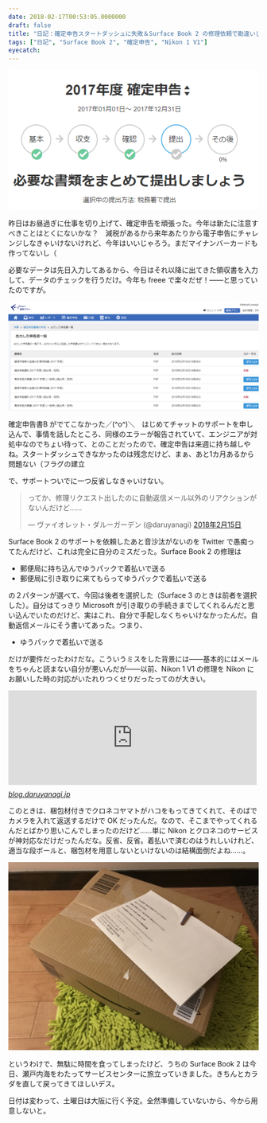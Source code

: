 ```yaml
---
date: 2018-02-17T00:53:05.0000000
draft: false
title: "日記：確定申告スタートダッシュに失敗＆Surface Book 2 の修理依頼で勘違いしていたこと"
tags: ["日記", "Surface Book 2", "確定申告", "Nikon 1 V1"]
eyecatch: 
---
```

<p><span itemscope itemtype="http://schema.org/Photograph"><img src="20180217003208.png" alt="f:id:daruyanagi:20180217003208p:plain" title="f:id:daruyanagi:20180217003208p:plain" class="hatena-fotolife" itemprop="image"></span></p><p>昨日はお昼過ぎに仕事を切り上げて、確定申告を頑張った。今年は新たに注意すべきことはとくにないかな？　減税があるから来年あたりから電子申告にチャレンジしなきゃいけないけれど、今年はいいじゃろう。まだマイナンバーカードも作ってないし（</p><p>必要なデータは先日入力してあるから、今日はそれ以降に出てきた領収書を入力して、データのチェックを行うだけ。今年も freee で楽々だぜ！――と思っていたのですが。</p><p><span itemscope itemtype="http://schema.org/Photograph"><img src="20180217003757.png" alt="f:id:daruyanagi:20180217003757p:plain" title="f:id:daruyanagi:20180217003757p:plain" class="hatena-fotolife" itemprop="image"></span></p><p>確定申告書B がでてこなかった／(^o^)＼　はじめてチャットのサポートを申し込んで、事情を話したところ、同様のエラーが報告されていて、エンジニアが対処中なのでちょい待って、とのことだったので、確定申告は来週に持ち越しやね。スタートダッシュできなかったのは残念だけど、まぁ、あと1カ月あるから問題ない（フラグの建立</p><p>で、サポートついでに一つ反省しなきゃいけない。</p><p><blockquote class="twitter-tweet" data-conversation="none" data-lang="ja"><p lang="ja" dir="ltr">ってか、修理リクエスト出したのに自動返信メール以外のリアクションがないんだけど……</p>&mdash; ヴァイオレット・ダルーガーデン (@daruyanagi) <a href="https://twitter.com/daruyanagi/status/964116809128411137?ref_src=twsrc%5Etfw">2018年2月15日</a></blockquote><script async src="https://platform.twitter.com/widgets.js" charset="utf-8"></script></p><p>Surface Book 2 のサポートを依頼したあと音沙汰がないのを Twitter で愚痴ってたんだけど、これは完全に自分のミスだった。Surface Book 2 の修理は</p>

<ul>
<li>郵便局に持ち込んでゆうパックで着払いで送る</li>
<li>郵便局に引き取りに来てもらってゆうパックで着払いで送る</li>
</ul><p>の２パターンが選べて、今回は後者を選択した（Surface 3 のときは前者を選択した）。自分はてっきり Microsoft が引き取りの手続きまでしてくれるんだと思い込んでいたのだけど、実はこれ、自分で手配しなくちゃいけなかったんだ。自動返信メールにそう書いてあった。つまり、</p>

<ul>
<li>ゆうパックで着払いで送る</li>
</ul><p>だけが要件だったわけだな。こういうミスをした背景には――基本的にはメールをちゃんと読まない自分が悪いんだが――以前、Nikon 1 V1 の修理を Nikon にお願いした時の対応がいたれりつくせりだったってのが大きい。</p><p><iframe src="https://hatenablog-parts.com/embed?url=http%3A%2F%2Fblog.daruyanagi.jp%2Fentry%2F2012%2F09%2F07%2F102100" title="お亡くなりになった Nikon 1 V1 が復活 - だるろぐ" class="embed-card embed-blogcard" scrolling="no" frameborder="0" style="display: block; width: 100%; height: 190px; max-width: 500px; margin: 10px 0px;"></iframe><cite class="hatena-citation"><a href="http://blog.daruyanagi.jp/entry/2012/09/07/102100">blog.daruyanagi.jp</a></cite></p><p>このときは、梱包材付きでクロネコヤマトがハコをもってきてくれて、そのばでカメラを入れて返送するだけで OK だったんだ。なので、そこまでやってくれるんだとばかり思いこんでしまったのだけど……単に Nikon とクロネコのサービスが神対応なだけだったんだな。反省、反省。着払いで済むのはうれしいけれど、適当な段ボールと、梱包材を用意しないといけないのは結構面倒だよね……。</p><p><span itemscope itemtype="http://schema.org/Photograph"><img src="20180216124410.jpg" alt="f:id:daruyanagi:20180216124410j:plain" title="f:id:daruyanagi:20180216124410j:plain" class="hatena-fotolife" itemprop="image"></span></p><p>というわけで、無駄に時間を食ってしまったけど、うちの Surface Book 2 は今日、瀬戸内海をわたってサービスセンターに旅立っていきました。きちんとカラダを直して戻ってきてほしいデス。</p><p>日付は変わって、土曜日は大阪に行く予定。全然準備していないから、今から用意しないと。</p>
